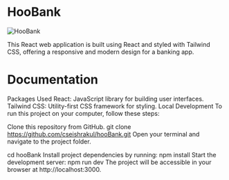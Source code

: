 
# HooBank

![HooBank](https://i.imgur.com/2X3FEOJ.png?1)

This React web application is built using React and styled with Tailwind CSS, offering a responsive and modern design for a banking app.

# Documentation
Packages Used
React: JavaScript library for building user interfaces.
Tailwind CSS: Utility-first CSS framework for styling.
Local Development
To run this project on your computer, follow these steps:

Clone this repository from GitHub.
git clone https://github.com/cseishrakul/hooBank.git
Open your terminal and navigate to the project folder.

cd hooBank
Install project dependencies by running:
npm install
Start the development server:
npm run dev
The project will be accessible in your browser at http://localhost:3000.



